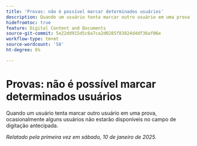 ```yaml
---
title: 'Provas: não é possível marcar determinados usuários'
description: Quando um usuário tenta marcar outro usuário em uma prova, ocasionalmente alguns usuários não estarão disponíveis no campo de digitação antecipada.
hidefromtoc: true
feature: Digital Content and Documents
source-git-commit: 5e22dd915d5c6a7ca2d0285f83824d4df36af06e
workflow-type: tm+mt
source-wordcount: '58'
ht-degree: 6%

---
```


# Provas: não é possível marcar determinados usuários

Quando um usuário tenta marcar outro usuário em uma prova, ocasionalmente alguns usuários não estarão disponíveis no campo de digitação antecipada.

_Relatado pela primeira vez em sábado, 10 de janeiro de 2025._
